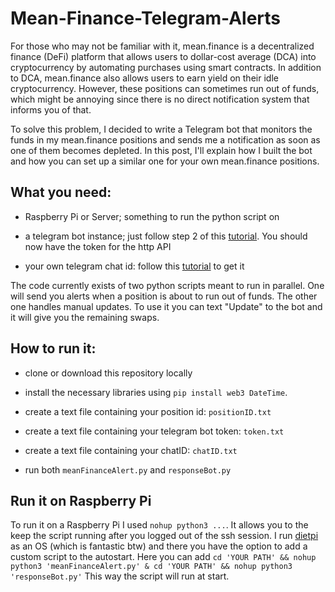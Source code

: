# Mean-Finance-Telegram-Alerts

For those who may not be familiar with it, mean.finance is a decentralized finance (DeFi) platform that allows users to dollar-cost average (DCA) into cryptocurrency by automating purchases using smart contracts. In addition to DCA, mean.finance also allows users to earn yield on their idle cryptocurrency. However, these positions can sometimes run out of funds, which might be annoying since there is no direct notification system that informs you of that.

To solve this problem, I decided to write a Telegram bot that monitors the funds in my mean.finance positions and sends me a notification as soon as one of them becomes depleted. In this post, I'll explain how I built the bot and how you can set up a similar one for your own mean.finance positions. 

## What you need:
- Raspberry Pi or Server; something to run the python script on

- a telegram bot instance; just follow step 2 of this [tutorial](https://www.process.st/telegram-bot/). You should now have the token for the http API

- your own telegram chat id: follow this [tutorial](https://diyusthad.com/2022/03/how-to-get-your-telegram-chat-id.html) to get it

The code currently exists of two python scripts meant to run in parallel. One will send you alerts when a position is about to run out of funds. The other one handles manual updates. To use it you can text "Update" to the bot and it will give you the remaining swaps.


## How to run it:
- clone or download this repository locally

- install the necessary libraries using `pip install web3 DateTime`.

- create a text file containing your position id: `positionID.txt`

- create a text file containing your telegram bot token: `token.txt`

- create a text file containing your chatID: `chatID.txt`

- run both `meanFinanceAlert.py` and `responseBot.py`


## Run it on Raspberry Pi
To run it on a Raspberry Pi I used `nohup python3 ...`. It allows you to the keep the script running after you logged out of the ssh session. I run [dietpi](https://dietpi.com/) as an OS (which is fantastic btw) and there you have the option to add a custom script to the autostart. Here you can add `cd 'YOUR PATH' && nohup python3 'meanFinanceAlert.py' & cd 'YOUR PATH' && nohup python3 'responseBot.py'`
This way the script will run at start.
